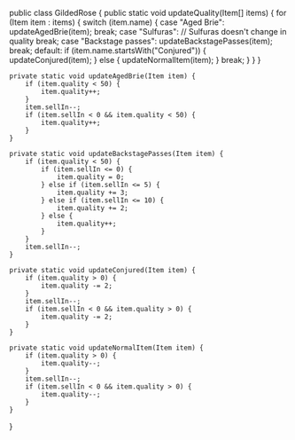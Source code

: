 public class GildedRose {
    public static void updateQuality(Item[] items) {
        for (Item item : items) {
            switch (item.name) {
                case "Aged Brie":
                    updateAgedBrie(item);
                    break;
                case "Sulfuras":
                    // Sulfuras doesn't change in quality
                    break;
                case "Backstage passes":
                    updateBackstagePasses(item);
                    break;
                default:
                    if (item.name.startsWith("Conjured")) {
                        updateConjured(item);
                    } else {
                        updateNormalItem(item);
                    }
                    break;
            }
        }
    }

    private static void updateAgedBrie(Item item) {
        if (item.quality < 50) {
            item.quality++;
        }
        item.sellIn--;
        if (item.sellIn < 0 && item.quality < 50) {
            item.quality++;
        }
    }

    private static void updateBackstagePasses(Item item) {
        if (item.quality < 50) {
            if (item.sellIn <= 0) {
                item.quality = 0;
            } else if (item.sellIn <= 5) {
                item.quality += 3;
            } else if (item.sellIn <= 10) {
                item.quality += 2;
            } else {
                item.quality++;
            }
        }
        item.sellIn--;
    }

    private static void updateConjured(Item item) {
        if (item.quality > 0) {
            item.quality -= 2;
        }
        item.sellIn--;
        if (item.sellIn < 0 && item.quality > 0) {
            item.quality -= 2;
        }
    }

    private static void updateNormalItem(Item item) {
        if (item.quality > 0) {
            item.quality--;
        }
        item.sellIn--;
        if (item.sellIn < 0 && item.quality > 0) {
            item.quality--;
        }
    }
}
